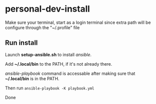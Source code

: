 # personal-dev-install

Make sure your terminal, start as a login terminal since extra path will be configure through the "~/.profile" file


## Run install

Launch __setup-ansible.sh__ to install _ansible_.

Add __~/.local/bin__ to the PATH, if it's not already there.

_ansible-playbook_ command is accessable after making sure that __~/.local/bin__ is in the PATH.

Then run `ansible-playbook -K playbook.yml`

Done
